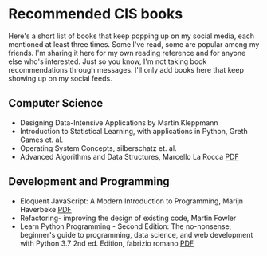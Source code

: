 # Recommended CIS books
Here's a short list of books that keep popping up on my social media, each mentioned at least three times. Some I've read, some are popular among my friends. I'm sharing it here for my own reading reference and for anyone else who's interested. Just so you know, I'm not taking book recommendations through messages. I'll only add books here that keep showing up on my social feeds.
## Computer Science
* Designing Data-Intensive Applications by Martin Kleppmann
* Introduction to Statistical Learning, with applications in Python, Greth Games et. al.
* Operating System Concepts, silberschatz et. al.
* Advanced Algorithms and Data Structures, Marcello La Rocca [PDF](https://chengzhaoxi.xyz/download/pdf/book/Advanced-Algorithms-and-Data-Structures.pdf)

## Development and Programming
* Eloquent JavaScript: A Modern Introduction to Programming, Marijn Haverbeke [PDF](https://eloquentjavascript.net/Eloquent_JavaScript_small.pdf)
* Refactoring- improving the design of existing code,  Martin Fowler
* Learn Python Programming - Second Edition: The no-nonsense, beginner's guide to programming, data science, and web development with Python 3.7 2nd ed. Edition, fabrizio romano [PDF](https://muzzaffarpur.kvs.ac.in/sites/default/files/Python-ProgrammingBook.pdf)
